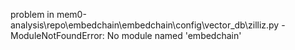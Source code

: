 problem in mem0-analysis\repo\embedchain\embedchain\config\vector_db\zilliz.py - ModuleNotFoundError: No module named 'embedchain'
